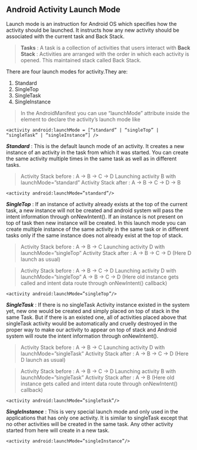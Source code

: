 ## Android Activity Launch Mode

Launch mode is an instruction for Android OS which specifies how the activity should be launched. It instructs how any new activity should be associated with the current task and Back Stack.
> **Tasks** : A task is a collection of activities that users interact with
> **Back Stack** : Activities are arranged with the order in which each activity is opened. This maintained stack called Back Stack.

There are four launch modes for activity.They are:
1. Standard
2. SingleTop
3. SingleTask
4. SingleInstance

> In the AndroidManifest you can use “launchMode” attribute inside the <activity> element to declare the activity’s launch mode like

    <activity android:launchMode = [“standard” | “singleTop” | “singleTask” | “singleInstance”] />

***Standard*** : This is the default launch mode of an activity. It creates a new instance of an activity in the task from which it was started. You can create the same activity multiple times in the same task as well as in different tasks.

> Activity Stack before : A -> B -> C -> D
> Launching activity B with launchMode=”standard”
> Activity Stack after : A -> B -> C -> D -> B

    <activity android:launchMode=”standard”/>

***SingleTop*** : If an instance of activity already exists at the top of the current task, a new instance will not be created and android system will pass the intent information through onNewIntent(). If an instance is not present on top of task then new instance will be created. In this launch mode you can create multiple instance of the same activity in the same task or in different tasks only if the same instance does not already exist at the top of stack.

> Activity Stack before : A -> B -> C
> Launching activity D with launchMode=”singleTop”
> Activity Stack after : A -> B -> C -> D (Here D launch as usual)

> Activity Stack before : A -> B -> C -> D
> Launching activity D with launchMode=”singleTop”
> A -> B -> C -> D (Here old instance gets called and intent data route through onNewIntent() callback)

    <activity android:launchMode=”singleTop”/>

***SingleTask*** : If there is no singleTask Activity instance existed in the system yet, new one would be created and simply placed on top of stack in the same Task. But if there is an existed one, all of activities placed above that singleTask activity would be automatically and cruelly destroyed in the proper way to make our activity to appear on top of stack and Android system will route the intent information through onNewIntent().

> Activity Stack before : A -> B -> C
> Launching activity D with launchMode=”singleTask” 
> Activity Stack after : A -> B -> C -> D (Here D launch as usual)

> Activity Stack before : A -> B -> C -> D
> Launching activity B with launchMode=”singleTask” 
> Activity Stack after : A -> B (Here old instance gets called and intent data route through onNewIntent() callback)

    <activity android:launchMode=”singleTask”/>
***SingleInstance*** : This is very special launch mode and only used in the applications that has only one activity. It is similar to singleTask except that no other activities will be created in the same task. Any other activity started from here will create in a new task. 

    <activity android:launchMode=”singleInstance”/>

